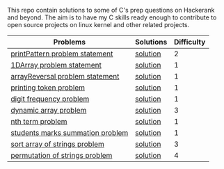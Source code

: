 This repo contain solutions to some of C's prep questions on Hackerank and beyond.
The aim is to have my C skills ready enough to contribute to open source projects on linux kernel and other related projects.

| Problems | Solutions | Difficulty |
|----------|-----------| ---------- |
| [printPattern problem statement](https://www.hackerrank.com/challenges/printing-pattern-2?isFullScreen=true) | [solution](https://github.com/streetCoderr/30-Days-Of-C/blob/main/printPattern.c) | 2 |
| [1DArray problem statement](https://www.hackerrank.com/challenges/1d-arrays-in-c/problem?isFullScreen=true) | [solution](https://github.com/streetCoderr/30-Days-Of-C/blob/main/1DArray.c) | 1 |
| [arrayReversal problem statement](https://www.hackerrank.com/challenges/reverse-array-c/problem?isFullScreen=true) | [solution](https://github.com/streetCoderr/30-Days-Of-C/blob/main/arrayReversal.c) | 1 |
| [printing token problem](https://www.hackerrank.com/challenges/printing-tokens-/problem?isFullScreen=true) | [solution](https://github.com/streetCoderr/30-Days-Of-C/blob/main/printToken.c) | 1 |
| [digit frequency problem](https://www.hackerrank.com/challenges/frequency-of-digits-1/problem?isFullScreen=true) | [solution](https://github.com/streetCoderr/30-Days-Of-C/blob/main/digitFrequency.c) | 1 |
| [dynamic array problem](https://www.hackerrank.com/challenges/dynamic-array-in-c/problem?isFullScreen=true) | [solution](https://github.com/streetCoderr/30-Days-Of-C/blob/main/dynamicArray.c) | 3 |
| [nth term problem](https://www.hackerrank.com/challenges/recursion-in-c/problem?isFullScreen=true) | [solution](https://github.com/streetCoderr/30-Days-Of-C/blob/main/nthTerm.c) | 1 |
| [students marks summation problem](https://www.hackerrank.com/challenges/students-marks-sum/problem?isFullScreen=true) | [solution](https://github.com/streetCoderr/30-Days-Of-C/blob/main/markSum.c) | 1 |
| [sort array of strings problem](https://www.hackerrank.com/challenges/sorting-array-of-strings/problem?isFullScreen=true) | [solution](https://github.com/streetCoderr/30-Days-Of-C/blob/main/string_array_sort.c) | 3 |
| [permutation of strings problem](https://www.hackerrank.com/challenges/permutations-of-strings/problem) | [solution](https://github.com/streetCoderr/30-Days-Of-C/blob/main/permutation_of_strings.c) | 4 |
